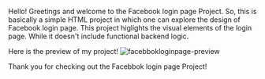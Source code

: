 Hello! 
Greetings and welcome to the Facebook login page Project.
So, this is basically a simple HTML project in which one can explore the design of Facebook login page.
This project higlights the visual elements of the login page. While it doesn't include functional backend logic.

Here is the preview of my project!
![facebbokloginpage-preview](https://github.com/gnanachandrik/practice/assets/154501301/5d556cf9-4b34-4af8-b7b2-c174a93fa3e5)

Thank you for checking out the Facebbok login page Project!
